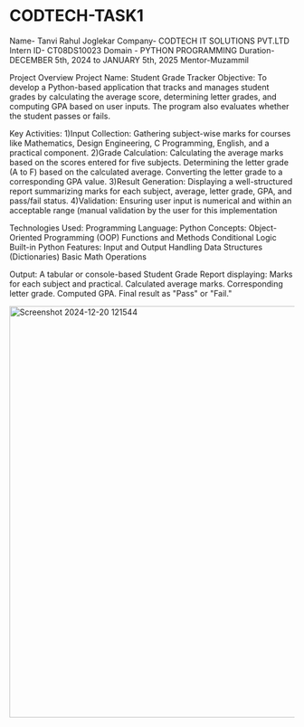 # CODTECH-TASK1
Name- Tanvi Rahul Joglekar
Company- CODTECH IT SOLUTIONS PVT.LTD
Intern ID- CT08DS10023
Domain - PYTHON PROGRAMMING
Duration- DECEMBER 5th, 2024 to JANUARY 5th, 2025
Mentor-Muzammil

Project Overview
Project Name: Student Grade Tracker
Objective:
To develop a Python-based application that tracks and manages student grades by calculating the average score, determining letter grades, and computing GPA based on user inputs. The program also evaluates whether the student passes or fails.

Key Activities:
1)Input Collection:
Gathering subject-wise marks for courses like Mathematics, Design Engineering, C Programming, English, and a practical component.
2)Grade Calculation:
Calculating the average marks based on the scores entered for five subjects.
Determining the letter grade (A to F) based on the calculated average.
Converting the letter grade to a corresponding GPA value.
3)Result Generation:
Displaying a well-structured report summarizing marks for each subject, average, letter grade, GPA, and pass/fail status.
4)Validation:
Ensuring user input is numerical and within an acceptable range (manual validation by the user for this implementation

Technologies Used:
Programming Language: Python
Concepts:
Object-Oriented Programming (OOP)
Functions and Methods
Conditional Logic
Built-in Python Features:
Input and Output Handling
Data Structures (Dictionaries)
Basic Math Operations

Output:
A tabular or console-based Student Grade Report displaying:
Marks for each subject and practical.
Calculated average marks.
Corresponding letter grade.
Computed GPA.
Final result as "Pass" or "Fail."

<img width="728" alt="Screenshot 2024-12-20 121544" src="https://github.com/user-attachments/assets/b2b1f0c6-bb5a-41ca-ab2d-e75cc19518a1" />





